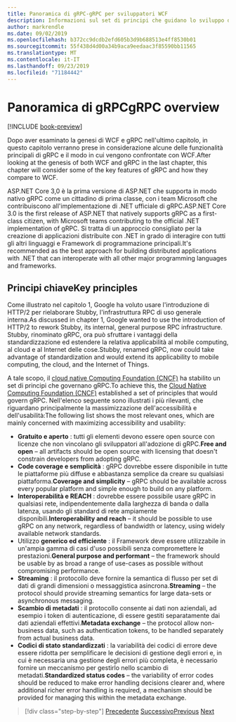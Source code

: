 ```yaml
---
title: Panoramica di gRPC-gRPC per sviluppatori WCF
description: Informazioni sul set di principi che guidano lo sviluppo di gRPC.
author: markrendle
ms.date: 09/02/2019
ms.openlocfilehash: b372cc9dcdb2efd605b3d9b688513e4ff8530b01
ms.sourcegitcommit: 55f438d4d00a34b9aca9eedaac3f85590bb11565
ms.translationtype: MT
ms.contentlocale: it-IT
ms.lasthandoff: 09/23/2019
ms.locfileid: "71184442"
---
```

# <a name="grpc-overview"></a><span data-ttu-id="14660-103">Panoramica di gRPC</span><span class="sxs-lookup"><span data-stu-id="14660-103">gRPC overview</span></span>

[!INCLUDE [book-preview](../../../includes/book-preview.md)]

<span data-ttu-id="14660-104">Dopo aver esaminato la genesi di WCF e gRPC nell'ultimo capitolo, in questo capitolo verranno prese in considerazione alcune delle funzionalità principali di gRPC e il modo in cui vengono confrontate con WCF.</span><span class="sxs-lookup"><span data-stu-id="14660-104">After looking at the genesis of both WCF and gRPC in the last chapter, this chapter will consider some of the key features of gRPC and how they compare to WCF.</span></span>

<span data-ttu-id="14660-105">ASP.NET Core 3,0 è la prima versione di ASP.NET che supporta in modo nativo gRPC come un cittadino di prima classe, con i team Microsoft che contribuiscono all'implementazione di .NET ufficiale di gRPC.</span><span class="sxs-lookup"><span data-stu-id="14660-105">ASP.NET Core 3.0 is the first release of ASP.NET that natively supports gRPC as a first-class citizen, with Microsoft teams contributing to the official .NET implementation of gRPC.</span></span> <span data-ttu-id="14660-106">Si tratta di un approccio consigliato per la creazione di applicazioni distribuite con .NET in grado di interagire con tutti gli altri linguaggi e Framework di programmazione principali.</span><span class="sxs-lookup"><span data-stu-id="14660-106">It's recommended as the best approach for building distributed applications with .NET that can interoperate with all other major programming languages and frameworks.</span></span>

## <a name="key-principles"></a><span data-ttu-id="14660-107">Principi chiave</span><span class="sxs-lookup"><span data-stu-id="14660-107">Key principles</span></span>

<span data-ttu-id="14660-108">Come illustrato nel capitolo 1, Google ha voluto usare l'introduzione di HTTP/2 per rielaborare Stubby, l'infrastruttura RPC di uso generale interna.</span><span class="sxs-lookup"><span data-stu-id="14660-108">As discussed in chapter 1, Google wanted to use the introduction of HTTP/2 to rework Stubby, its internal, general purpose RPC infrastructure.</span></span> <span data-ttu-id="14660-109">Stubby, rinominato gRPC, ora può sfruttare i vantaggi della standardizzazione ed estendere la relativa applicabilità al mobile computing, al cloud e al Internet delle cose.</span><span class="sxs-lookup"><span data-stu-id="14660-109">Stubby, renamed gRPC, now could take advantage of standardization and would extend its applicability to mobile computing, the cloud, and the Internet of Things.</span></span>

<span data-ttu-id="14660-110">A tale scopo, il [cloud native Computing Foundation (CNCF)](https://www.cncf.io/) ha stabilito un set di principi che governano gRPC.</span><span class="sxs-lookup"><span data-stu-id="14660-110">To achieve this, the [Cloud Native Computing Foundation (CNCF)](https://www.cncf.io/) established a set of principles that would govern gRPC.</span></span> <span data-ttu-id="14660-111">Nell'elenco seguente sono illustrati i più rilevanti, che riguardano principalmente la massimizzazione dell'accessibilità e dell'usabilità:</span><span class="sxs-lookup"><span data-stu-id="14660-111">The following list shows the most relevant ones, which are mainly concerned with maximizing accessibility and usability:</span></span>

- <span data-ttu-id="14660-112">**Gratuito e aperto** : tutti gli elementi devono essere open source con licenze che non vincolano gli sviluppatori all'adozione di gRPC.</span><span class="sxs-lookup"><span data-stu-id="14660-112">**Free and open** – all artifacts should be open source with licensing that doesn't constrain developers from adopting gRPC.</span></span>
- <span data-ttu-id="14660-113">**Code coverage e semplicità** : gRPC dovrebbe essere disponibile in tutte le piattaforme più diffuse e abbastanza semplice da creare su qualsiasi piattaforma.</span><span class="sxs-lookup"><span data-stu-id="14660-113">**Coverage and simplicity** – gRPC should be available across every popular platform and simple enough to build on any platform.</span></span>
- <span data-ttu-id="14660-114">**Interoperabilità e REACH** : dovrebbe essere possibile usare gRPC in qualsiasi rete, indipendentemente dalla larghezza di banda o dalla latenza, usando gli standard di rete ampiamente disponibili.</span><span class="sxs-lookup"><span data-stu-id="14660-114">**Interoperability and reach** – it should be possible to use gRPC on any network, regardless of bandwidth or latency, using widely available network standards.</span></span>
- <span data-ttu-id="14660-115">Utilizzo **generico ed efficiente** : il Framework deve essere utilizzabile in un'ampia gamma di casi d'uso possibili senza compromettere le prestazioni.</span><span class="sxs-lookup"><span data-stu-id="14660-115">**General purpose and performant** – the framework should be usable by as broad a range of use-cases as possible without compromising performance.</span></span>
- <span data-ttu-id="14660-116">**Streaming** : il protocollo deve fornire la semantica di flusso per set di dati di grandi dimensioni o messaggistica asincrona.</span><span class="sxs-lookup"><span data-stu-id="14660-116">**Streaming** – the protocol should provide streaming semantics for large data-sets or asynchronous messaging.</span></span>
- <span data-ttu-id="14660-117">**Scambio di metadati** : il protocollo consente ai dati non aziendali, ad esempio i token di autenticazione, di essere gestiti separatamente dai dati aziendali effettivi.</span><span class="sxs-lookup"><span data-stu-id="14660-117">**Metadata exchange** – the protocol allow non-business data, such as authentication tokens, to be handled separately from actual business data.</span></span>
- <span data-ttu-id="14660-118">**Codici di stato standardizzati** : la variabilità dei codici di errore deve essere ridotta per semplificare le decisioni di gestione degli errori e, in cui è necessaria una gestione degli errori più completa, è necessario fornire un meccanismo per gestirlo nello scambio di metadati.</span><span class="sxs-lookup"><span data-stu-id="14660-118">**Standardized status codes** – the variability of error codes should be reduced to make error handling decisions clearer and, where additional richer error handling is required, a mechanism should be provided for managing this within the metadata exchange.</span></span>

>[!div class="step-by-step"]
><span data-ttu-id="14660-119">[Precedente](introduction.md)
>[Successivo](approach.md)</span><span class="sxs-lookup"><span data-stu-id="14660-119">[Previous](introduction.md)
[Next](approach.md)</span></span>
